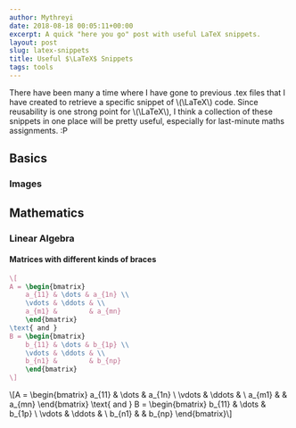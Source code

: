 ```yaml
---
author: Mythreyi
date: 2018-08-18 00:05:11+00:00
excerpt: A quick "here you go" post with useful LaTeX snippets.
layout: post
slug: latex-snippets
title: Useful $\LaTeX$ Snippets
tags: tools
---
```


There have been many a time where I have gone to previous .tex files that I have created to retrieve a specific snippet of \\(\LaTeX\\) code. Since reusability is one strong point for \\(\LaTeX\\), I think a collection of these snippets in one place will be pretty useful, especially for last-minute maths assignments. :P

## Basics

### Images

## Mathematics

### Linear Algebra

#### Matrices with different kinds of braces

```latex
\[
A = \begin{bmatrix} 
    a_{11} & \dots & a_{1n} \\
    \vdots & \ddots & \\
    a_{m1} &        & a_{mn} 
    \end{bmatrix}
\text{ and }
B = \begin{bmatrix} 
    b_{11} & \dots & b_{1p} \\
    \vdots & \ddots & \\
    b_{n1} &        & b_{np} 
    \end{bmatrix}
\]
```

 \\[A = \begin{bmatrix}  a_{11} & \dots & a_{1n} \\ \vdots & \ddots & \\ a_{m1} &        & a_{mn}  \end{bmatrix} \text{ and } B = \begin{bmatrix}  b_{11} & \dots & b_{1p} \\ \vdots & \ddots & \\ b_{n1} &        & b_{np}  \end{bmatrix}\\]